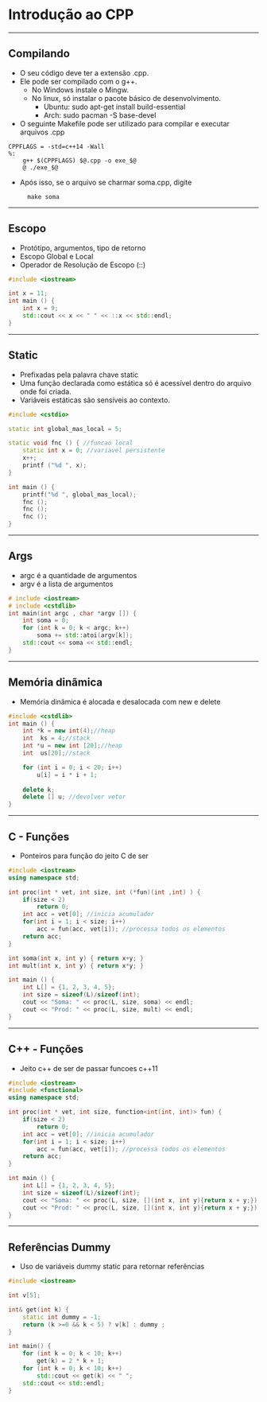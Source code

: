 # Introdução ao CPP

---
## Compilando
- O seu código deve ter a extensão .cpp.
- Ele pode ser compilado com o g++. 
    - No Windows instale o Mingw.
    - No linux, só instalar o pacote básico de desenvolvimento.
        - Ubuntu: sudo apt-get install build-essential
        - Arch: sudo pacman -S base-devel
- O seguinte Makefile pode ser utilizado para compilar e executar arquivos .cpp

```
CPPFLAGS = -std=c++14 -Wall
%:
	g++ $(CPPFLAGS) $@.cpp -o exe_$@
	@ ./exe_$@
```

- Após isso, se o arquivo se charmar soma.cpp, digite 

        make soma


---
## Escopo

- Protótipo, argumentos, tipo de retorno
- Escopo Global e Local
- Operador de Resolução de Escopo (::)

```c++
#include <iostream>

int x = 11;
int main () {
    int x = 9;
    std::cout << x << " " << ::x << std::endl;
}
```

---
## Static

- Prefixadas pela palavra chave static
- Uma função declarada como estática só é acessı́vel dentro do arquivo onde foi criada.
- Variáveis estáticas são sensı́veis ao contexto.

```c++
#include <cstdio>

static int global_mas_local = 5;

static void fnc () { //funcao local
    static int x = 0; //variavel persistente
    x++;
    printf ("%d ", x);
}

int main () {
    printf("%d ", global_mas_local);
    fnc ();
    fnc ();
    fnc ();
}
```

---
## Args

- argc é a quantidade de argumentos
- argv é a lista de argumentos

```c++
# include <iostream>
# include <cstdlib>
int main(int argc , char *argv []) {
    int soma = 0;
    for (int k = 0; k < argc; k++)
        soma += std::atoi(argv[k]);
    std::cout << soma << std::endl;
}
```

---
## Memória dinãmica

- Memória dinâmica é alocada e desalocada com new e delete

```c++
#include <cstdlib>
int main () {
    int *k = new int(4);//heap
    int  ks = 4;//stack
    int *u = new int [20];//heap
    int  us[20];//stack

    for (int i = 0; i < 20; i++)
        u[i] = i * i + 1;
    
    delete k;
    delete [] u; //devolver vetor
}
```

---
## C - Funções

- Ponteiros para função do jeito C de ser
 
```c++
#include <iostream>
using namespace std;

int proc(int * vet, int size, int (*fun)(int ,int) ) {
    if(size < 2)
        return 0;
    int acc = vet[0]; //inicia acumulador
    for(int i = 1; i < size; i++)
        acc = fun(acc, vet[i]); //processa todos os elementos
    return acc;
}

int soma(int x, int y) { return x+y; }
int mult(int x, int y) { return x*y; }

int main () {
    int L[] = {1, 2, 3, 4, 5};
    int size = sizeof(L)/sizeof(int);
    cout << "Soma: " << proc(L, size, soma) << endl;
    cout << "Prod: " << proc(L, size, mult) << endl;
}
```

 ---
 ## C++ - Funções

- Jeito c++ de ser de passar funcoes c++11

```c++
#include <iostream>
#include <functional>
using namespace std;

int proc(int * vet, int size, function<int(int, int)> fun) {
    if(size < 2)
        return 0;
    int acc = vet[0]; //inicia acumulador
    for(int i = 1; i < size; i++)
        acc = fun(acc, vet[i]); //processa todos os elementos
    return acc;
}

int main () {
    int L[] = {1, 2, 3, 4, 5};
    int size = sizeof(L)/sizeof(int);
    cout << "Soma: " << proc(L, size, [](int x, int y){return x + y;}) << endl;
    cout << "Prod: " << proc(L, size, [](int x, int y){return x + y;}) << endl;
}
```

---
## Referências Dummy

 - Uso de variáveis dummy static para retornar referências

```c++
#include <iostream>

int v[5];

int& get(int k) {
    static int dummy = -1;
    return (k >=0 && k < 5) ? v[k] : dummy ;
}

int main() {
    for (int k = 0; k < 10; k++) 
        get(k) = 2 * k + 1;
    for (int k = 0; k < 10; k++)
        std::cout << get(k) << " ";
    std::cout << std::endl;
}
```
